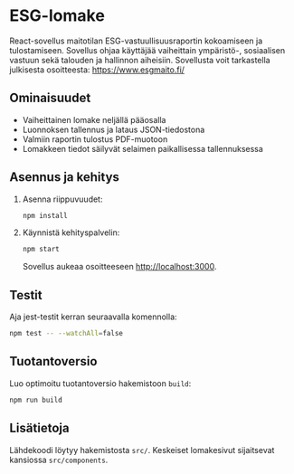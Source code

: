 # ESG-lomake

React-sovellus maitotilan ESG-vastuullisuusraportin kokoamiseen ja tulostamiseen.
Sovellus ohjaa käyttäjää vaiheittain ympäristö-, sosiaalisen vastuun sekä talouden ja hallinnon aiheisiin.
Sovellusta voit tarkastella julkisesta osoitteesta: https://www.esgmaito.fi/

## Ominaisuudet
- Vaiheittainen lomake neljällä pääosalla
- Luonnoksen tallennus ja lataus JSON-tiedostona
- Valmiin raportin tulostus PDF-muotoon
- Lomakkeen tiedot säilyvät selaimen paikallisessa tallennuksessa

## Asennus ja kehitys
1. Asenna riippuvuudet:
   ```bash
   npm install
   ```
2. Käynnistä kehityspalvelin:
   ```bash
   npm start
   ```
   Sovellus aukeaa osoitteeseen [http://localhost:3000](http://localhost:3000).

## Testit
Aja jest-testit kerran seuraavalla komennolla:
```bash
npm test -- --watchAll=false
```

## Tuotantoversio
Luo optimoitu tuotantoversio hakemistoon `build`:
```bash
npm run build
```

## Lisätietoja
Lähdekoodi löytyy hakemistosta `src/`. Keskeiset lomakesivut sijaitsevat kansiossa `src/components`.
